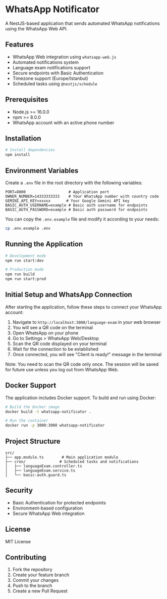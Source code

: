 # WhatsApp Notificator

A NestJS-based application that sends automated WhatsApp notifications using the WhatsApp Web API.

## Features

- WhatsApp Web integration using `whatsapp-web.js`
- Automated notifications system
- Language exam notifications support
- Secure endpoints with Basic Authentication
- Timezone support (Europe/Istanbul)
- Scheduled tasks using `@nestjs/schedule`

## Prerequisites

- Node.js >= 16.0.0
- npm >= 8.0.0
- WhatsApp account with an active phone number

## Installation

```bash
# Install dependencies
npm install
```

## Environment Variables

Create a `.env` file in the root directory with the following variables:

```env
PORT=8000                   # Application port
OWNER_NUMBER=14333333333    # Your WhatsApp number with country code
GEMINI_API_KEY=xxxxx       # Your Google Gemini API key
BASIC_AUTH_USERNAME=example # Basic auth username for endpoints
BASIC_AUTH_PASSWORD=example # Basic auth password for endpoints
```

You can copy the `.env.example` file and modify it according to your needs:

```bash
cp .env.example .env
```

## Running the Application

```bash
# Development mode
npm run start:dev

# Production mode
npm run build
npm run start:prod
```

## Initial Setup and WhatsApp Connection

After starting the application, follow these steps to connect your WhatsApp account:

1. Navigate to `http://localhost:3000/language-exam` in your web browser
2. You will see a QR code on the terminal
3. Open WhatsApp on your phone
4. Go to Settings > WhatsApp Web/Desktop
5. Scan the QR code displayed on your terminal
6. Wait for the connection to be established
7. Once connected, you will see "Client is ready!" message in the terminal

Note: You need to scan the QR code only once. The session will be saved for future use unless you log out from WhatsApp Web.

## Docker Support

The application includes Docker support. To build and run using Docker:

```bash
# Build the Docker image
docker build -t whatsapp-notificator .

# Run the container
docker run -p 3000:3000 whatsapp-notificator
```

## Project Structure

```
src/
├── app.module.ts        # Main application module
├── cron/               # Scheduled tasks and notifications
│   ├── languageExam.controller.ts
│   ├── languageExam.service.ts
│   └── basic-auth.guard.ts
```

## Security

- Basic Authentication for protected endpoints
- Environment-based configuration
- Secure WhatsApp Web integration

## License

MIT License

## Contributing

1. Fork the repository
2. Create your feature branch
3. Commit your changes
4. Push to the branch
5. Create a new Pull Request
